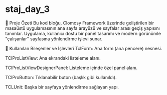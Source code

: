 # staj_day_3
📌 Proje Özeti
Bu kod bloğu, Clomosy Framework üzerinde geliştirilen bir masaüstü uygulamasının ana sayfa arayüzü ve sayfalar arası geçiş yapısını tanımlar. Uygulama, kullanıcı dostu bir panel tasarımı ve modern görünümle "çalışanlar" sayfasına yönlendirme işlevi sunar.

🧩 Kullanılan Bileşenler ve İşlevleri
TclForm: Ana form (ana pencere) nesnesi.

TClProListView: Ana ekrandaki listeleme alanı.

TClProListViewDesignerPanel: Listeleme içinde özel panel alanı.

TClProButton: Tıklanabilir buton (başlık gibi kullanıldı).

TCLUnit: Başka bir sayfaya yönlendirme sağlayan yapı.


